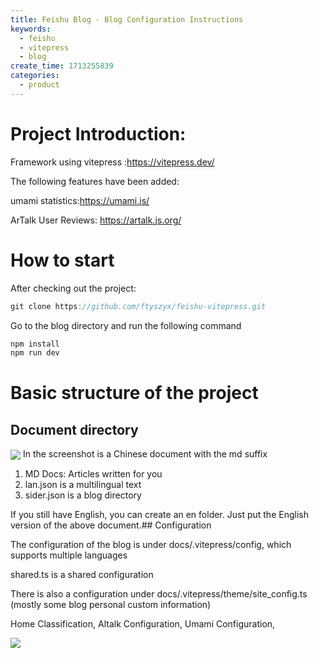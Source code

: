 ```yaml
---
title: Feishu Blog - Blog Configuration Instructions
keywords:
  - feishu
  - vitepress
  - blog
create_time: 1713255839
categories:
  - product
---
```


# Project Introduction:

Framework using vitepress :https://vitepress.dev/

The following features have been added:

umami statistics:https://umami.is/

ArTalk User Reviews: https://artalk.js.org/

# How to start

After checking out the project:

```ts
git clone https://github.com/ftyszyx/feishu-vitepress.git
```

Go to the blog directory and run the following command

```ts
npm install
npm run dev
```

# Basic structure of the project

## Document directory

<img src="/assets/Vu8Eb0WYaoJYDBxZm5HcLlPlnCf.png" src-width="280" class="m-auto" src-height="395" align="center"/>
In the screenshot is a Chinese document with the md suffix

1. MD Docs: Articles written for you
2. lan.json is a multilingual text
3. sider.json is a blog directory

If you still have English, you can create an en folder. Just put the English version of the above document.## Configuration

The configuration of the blog is under docs/.vitepress/config, which supports multiple languages

shared.ts is a shared configuration

There is also a configuration under docs/.vitepress/theme/site_config.ts (mostly some blog personal custom information)

Home Classification, Altalk Configuration, Umami Configuration,

<img src="/assets/VpfcbJL9Gozw57xVKHkcfkI1n0b.png" src-width="512" class="m-auto" src-height="412" align="center"/>